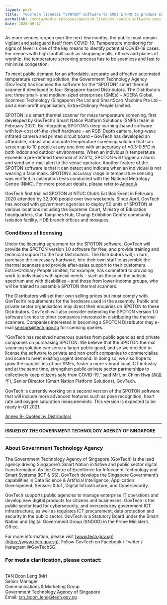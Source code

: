 ```yaml
---
layout: post
title:  "GovTech licenses “SPOTON” software to SMEs & NPO to produce smart thermal scanners"
permalink: /media/media-releases/govtech-licenses-spoton-software-smes-npo
date: 2020-09-17
---
```


As more venues reopen over the next few months, the public must remain vigilant and safeguard itself from COVID-19. Temperature monitoring for signs of fever is one of the key means to identify potential COVID-19 cases. For venues with high footfall such as shopping malls, offices and places of worship, the temperature screening process has to be seamless and fast to minimise congestion.

To meet public demand for an affordable, accurate and effective automated temperature screening solution, the Government Technology Agency (GovTech) has licensed the software for the “SPOTON” smart thermal scanner it developed to four Singapore-based Distributors. The Distributors are: three small- and medium-sized enterprises (SMEs) – ADERA Global, Scanmed Technology (Singapore) Pte Ltd and SmartScan Machine Pte Ltd – and a non-profit organisation, Extra•Ordinary People Limited. 

SPOTON is a smart thermal scanner for mass temperature screening, first developed by GovTech’s Smart Nation Platform Solutions (SNPS) team in February 2020. By integrating SPOTON’s deep learning-based software with low-cost off-the-shelf hardware – an RGB-Depth camera, long-wave infrared camera and printed circuit board – GovTech has developed an affordable, robust and accurate temperature screening solution that can screen up to 10 people at any one time with an accuracy of ±0.3-0.5°C in both indoor and outdoor environments. When an individual’s temperature exceeds a pre-defined threshold of 37.5°C, SPOTON will trigger an alarm and send an e-mail alert to the venue operator. Another feature of the SPOTON software is that it can detect and indicate when an individual is not wearing a face mask. SPOTON’s accuracy range in temperature sensing was verified in calibration tests conducted with the National Metrology Centre (NMC). For more product details, please refer to [Annex A](files/Annex-A-SPOTON-product-factsheet.pdf).

GovTech first trialled SPOTON at NTUC Club’s Eat Box Event in February 2020 attended by 32,000 people over two weekends. Since April, GovTech has worked with government agencies to deploy 50 units of SPOTON at various locations including the Supreme Court, Ministry of Education headquarters, Our Tampines Hub, Changi Exhibition Centre community isolation facility, HDB branch offices and mosques. 

### **Conditions of licensing**

Under the licensing agreement for the SPOTON software, GovTech will provide the SPOTON version 1.0 software for free, and provide training and technical support to the four Distributors. The Distributors will, in turn, purchase the necessary hardware, hire their own staff to assemble the thermal scanners and provide after-sales support to their customers. Extra•Ordinary People Limited, for example, has committed to providing work to individuals with special needs – such as those on the autistic spectrum and with disabilities – and those from lower-income groups, who will be trained to assemble SPOTON thermal scanners. 

The Distributors will set their own selling prices but must comply with GovTech’s requirements for the hardware used in the assembly. Public and private sector organisations may direct their enquiries on SPOTON to these Distributors. GovTech will also consider extending the SPOTON version 1.0 software licence to other companies interested in distributing the thermal scanners. Companies interested in becoming a SPOTON Distributor may e-mail sensors@tech.gov.sg for licensing queries.

“GovTech has received numerous queries from public agencies and private companies on purchasing SPOTON. We believe that the SPOTON thermal scanning solution can serve a larger public good, and so we decided to license the software to private and non-profit companies to commercialise and scale to meet existing urgent demand. In doing so, we also hope to grow the capabilities of our SMEs, foster a more vibrant local ICT industry and at the same time, strengthen public-private sector partnerships to collectively keep citizens safe from COVID-19,” said Mr Lim Chinn Hwa (林进华), Senior Director (Smart Nation Platform Solutions), GovTech. 

GovTech is currently working on a second version of the SPOTON software that will include more advanced features such as pose recognition, heart rate and oxygen saturation measurements. This version is expected to be ready in Q1 2021.

[Annex B- Quotes by Distributors](files/Annex-b.pdf)

---

**ISSUED BY THE GOVERNMENT TECHNOLOGY AGENCY OF SINGAPORE**

---
### **About Government Technology Agency**
The Government Technology Agency of Singapore (GovTech) is the lead agency driving Singapore’s Smart Nation initiative and public sector digital transformation. As the Centre of Excellence for Infocomm Technology and Smart Systems (ICT & SS), GovTech develops the Singapore Government’s capabilities in Data Science & Artificial Intelligence, Application Development, Sensors & IoT, Digital Infrastructure, and Cybersecurity. 
 
GovTech supports public agencies to manage enterprise IT operations and develop new digital products for citizens and businesses. GovTech is the public sector lead for cybersecurity, and oversees key government ICT infrastructure, as well as regulates ICT procurement, data protection and security in the public sector. GovTech is a Statutory Board under the Smart Nation and Digital Government Group (SNDGG) in the Prime Minister’s Office. 

For more information, please visit [www.tech.gov.sg](https://www.tech.gov.sg). Follow GovTech on Facebook / Twitter / Instagram @GovTechSG.



### **For media clarification, please contact:**

<br>TAN Boon Leng (Mr)
<br>Senior Manager
<br>Communications & Marketing Group
<br>Government Technology Agency of Singapore
<br>Email: <tan_boon_leng@tech.gov.sg>
